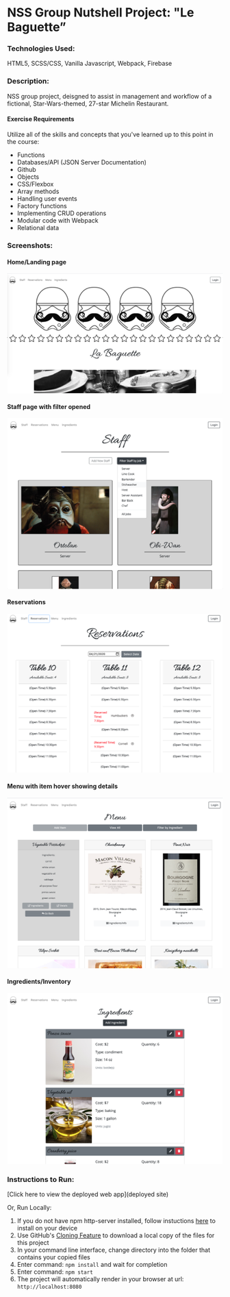 # NSS Group Nutshell Project: "Le Baguette”

### Technologies Used:
HTML5, SCSS/CSS, Vanilla Javascript, Webpack, Firebase

### Description:
NSS group project, deisgned to assist in management and workflow of a fictional, Star-Wars-themed, 27-star Michelin Restaurant.

#### Exercise Requirements
Utilize all of the skills and concepts that you've learned up to this point in the course:

- Functions
- Databases/API (JSON Server Documentation)
- Github
- Objects
- CSS/Flexbox
- Array methods
- Handling user events
- Factory functions
- Implementing CRUD operations
- Modular code with Webpack
- Relational data

### Screenshots:
#### Home/Landing page
![screenshot](screenshots/Home.png)

#### Staff page with filter opened
![screenshot](screenshots/Staff_Filtered.png)

#### Reservations
![screenshot](screenshots/Reservations.png)

#### Menu with item hover showing details
![screenshot](screenshots/Menu_hover_item.png)

#### Ingredients/Inventory
![screenshot](screenshots/Ingredients_inventory.png)

### Instructions to Run:
[Click here to view the deployed web app](deployed site)

Or, Run Locally:
1. If you do not have npm http-server installed, follow instuctions [here](https://www.npmjs.com/package/http-server) to install on your device
1. Use GitHub's [Cloning Feature](https://help.github.com/en/github/creating-cloning-and-archiving-repositories/cloning-a-repository) to download a local copy of the files for this project
1. In your command line interface, change directory into the folder that contains your copied files
1. Enter command: `npm install` and wait for completion
1. Enter command: `npm start`
1. The project will automatically render in your browser at url: `http://localhost:8080`
